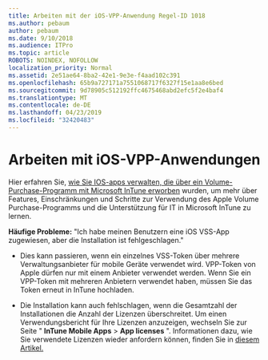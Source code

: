 ```yaml
---
title: Arbeiten mit der iOS-VPP-Anwendung Regel-ID 1018
ms.author: pebaum
author: pebaum
ms.date: 9/10/2018
ms.audience: ITPro
ms.topic: article
ROBOTS: NOINDEX, NOFOLLOW
localization_priority: Normal
ms.assetid: 2e51ae64-8ba2-42e1-9e3e-f4aad102c391
ms.openlocfilehash: 65b9a727171a7551068717f6327f15e1aa8e6bed
ms.sourcegitcommit: 9d78905c512192ffc4675468abd2efc5f2e4baf4
ms.translationtype: MT
ms.contentlocale: de-DE
ms.lasthandoff: 04/23/2019
ms.locfileid: "32420483"
---
```

# <a name="working-with-ios-vpp-applications"></a>Arbeiten mit iOS-VPP-Anwendungen

Hier erfahren Sie, [wie Sie IOS-apps verwalten, die über ein Volume-Purchase-Programm mit Microsoft InTune erworben](https://docs.microsoft.com/intune/vpp-apps-ios) wurden, um mehr über Features, Einschränkungen und Schritte zur Verwendung des Apple Volume Purchase-Programms und die Unterstützung für IT in Microsoft InTune zu lernen. 
  
 **Häufige Probleme:** "Ich habe meinen Benutzern eine iOS VSS-App zugewiesen, aber die Installation ist fehlgeschlagen." 
  
- Dies kann passieren, wenn ein einzelnes VSS-Token über mehrere Verwaltungsanbieter für mobile Geräte verwendet wird. VPP-Token von Apple dürfen nur mit einem Anbieter verwendet werden. Wenn Sie ein VPP-Token mit mehreren Anbietern verwendet haben, müssen Sie das Token erneut in InTune hochladen.
    
- Die Installation kann auch fehlschlagen, wenn die Gesamtzahl der Installationen die Anzahl der Lizenzen überschreitet. Um einen Verwendungsbericht für Ihre Lizenzen anzuzeigen, wechseln Sie zur Seite " **InTune Mobile Apps** \> **App licenses** ". Informationen dazu, wie Sie verwendete Lizenzen wieder anfordern können, finden Sie in [diesem Artikel.](https://docs.microsoft.com/intune/vpp-apps-ios#revoking-app-licenses-and-deleting-tokens)
    

